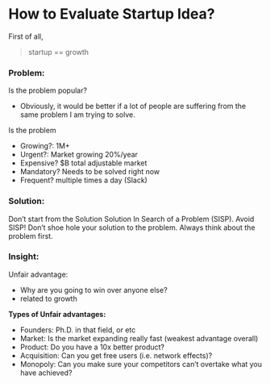 # How to Evaluate Startup Idea?

First of all,
> startup == growth

### Problem:
Is the problem popular?
- Obviously, it would be better if a lot of people are suffering from the same problem I am trying to solve.

Is the problem 
- Growing?: 1M+
- Urgent?: Market growing 20%/year
- Expensive? $B total adjustable market
- Mandatory? Needs to be solved right now
- Frequent? multiple times a day (Slack)

### Solution:
Don’t start from the Solution
Solution In Search of a Problem (SISP). Avoid SISP!
Don’t shoe hole your solution to the problem. Always think about the problem first.

### Insight:
Unfair advantage:
- Why are you going to win over anyone else?
- related to growth

**Types of Unfair advantages:**
- Founders: Ph.D. in that field, or etc
- Market: Is the market expanding really fast (weakest advantage overall)
- Product: Do you have a 10x better product?
- Acquisition: Can you get free users (i.e. network effects)?
- Monopoly: Can you make sure your competitors can’t overtake what you have achieved?
